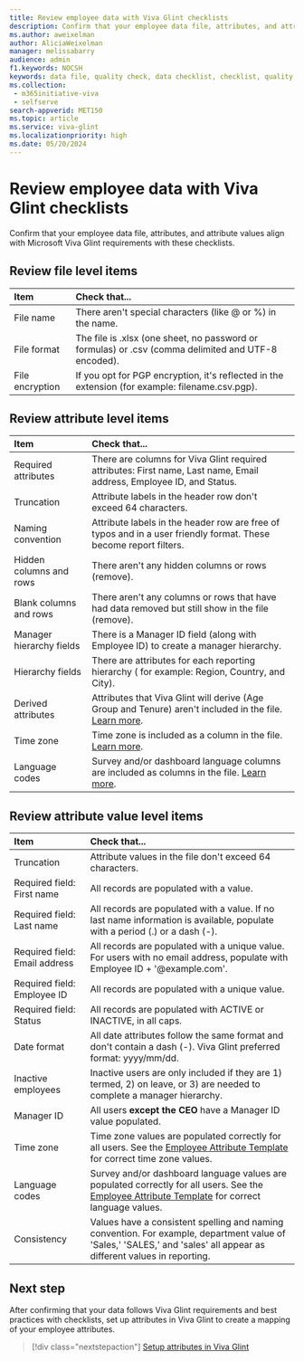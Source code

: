 ```yaml
---
title: Review employee data with Viva Glint checklists
description: Confirm that your employee data file, attributes, and attribute values align with Microsoft Viva Glint requirements with these checklists.
ms.author: aweixelman
author: AliciaWeixelman
manager: melissabarry
audience: admin
f1.keywords: NOCSH
keywords: data file, quality check, data checklist, checklist, quality assurance
ms.collection: 
 - m365initiative-viva
 - selfserve
search-appverid: MET150
ms.topic: article
ms.service: viva-glint
ms.localizationpriority: high
ms.date: 05/20/2024
---
```


# Review employee data with Viva Glint checklists

Confirm that your employee data file, attributes, and attribute values align with Microsoft Viva Glint requirements with these checklists.

## Review file level items

|Item   |Check that...   |
|:----------|:-----------|
|File name    |There aren't special characters (like @ or %) in the name.       |
|File format    |The file is .xlsx (one sheet, no password or formulas) or .csv (comma delimited and UTF-8 encoded).       |
|File encryption    |If you opt for PGP encryption, it's reflected in the extension (for example: filename.csv.pgp).       |

## Review attribute level items

|Item   |Check that...   |
|:----------|:-----------|
|Required attributes | There are columns for Viva Glint required attributes: First name, Last name, Email address, Employee ID, and Status. |
|Truncation   | Attribute labels in the header row don't exceed 64 characters.      |
|Naming convention   | Attribute labels in the header row are free of typos and in a user friendly format. These become report filters.      |
|Hidden columns and rows  | There aren't any hidden columns or rows (remove).    |
|Blank columns and rows  | There aren't any columns or rows that have had data removed but still show in the file (remove).     |
|Manager hierarchy fields  | There is a Manager ID field (along with Employee ID) to create a manager hierarchy.     |
|Hierarchy fields  | There are attributes for each reporting hierarchy ( for example: Region, Country, and City).     |
|Derived attributes | Attributes that Viva Glint will derive (Age Group and Tenure) aren't included in the file. [Learn more](send-employee-attributes-derived-attributes.md).    |
|Time zone  | Time zone is included as a column in the file. [Learn more](attribute-fundamentals-time-zones.md).    |
|Language codes |  Survey and/or dashboard language columns are included as columns in the file. [Learn more](attribute-fundamentals-languages.md).    |

## Review attribute value level items

|Item   |Check that...   |
|:----------|:-----------|
|Truncation   | Attribute values in the file don't exceed 64 characters.      |
|Required field: First name  | All records are populated with a value.      |
|Required field: Last name   | All records are populated with a value. If no last name information is available, populate with a period (.) or a dash (-).      |
|Required field: Email address   | All records are populated with a unique value. For users with no email address, populate with Employee ID + '@example.com'.      |
|Required field: Employee ID  | All records are populated with a unique value.      |
|Required field: Status | All records are populated with ACTIVE or INACTIVE, in all caps.      |
|Date format  | All date attributes follow the same format and don't contain a dash (-). Viva Glint preferred format: yyyy/mm/dd.      |
|Inactive employees  | Inactive users are only included if they are 1) termed, 2) on leave, or 3) are needed to complete a manager hierarchy.      |
|Manager ID  | All users **except the CEO** have a Manager ID value populated.      |
|Time zone  | Time zone values are populated correctly for all users. See the [Employee Attribute Template](https://www.microsoft.com/en-us/download/details.aspx?id=105533) for correct time zone values.     |
|Language codes | Survey and/or dashboard language values are populated correctly for all users. See the [Employee Attribute Template](https://www.microsoft.com/en-us/download/details.aspx?id=105533) for correct language values.      |
|Consistency | Values have a consistent spelling and naming convention. For example, department value of 'Sales,' 'SALES,' and 'sales' all appear as different values in reporting.      |

## Next step
After confirming that your data follows Viva Glint requirements and best practices with checklists, set up attributes in Viva Glint to create a mapping of your employee attributes.

> [!div class="nextstepaction"]
> [Setup attributes in Viva Glint](send-employee-attributes.md)
